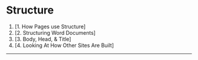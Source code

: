 # Structure

1. [1. How Pages use Structure]
2. [2. Structuring Word Documents]
3. [3. Body, Head, & Title]
4. [4. Looking At How Other Sites Are Built]

---
